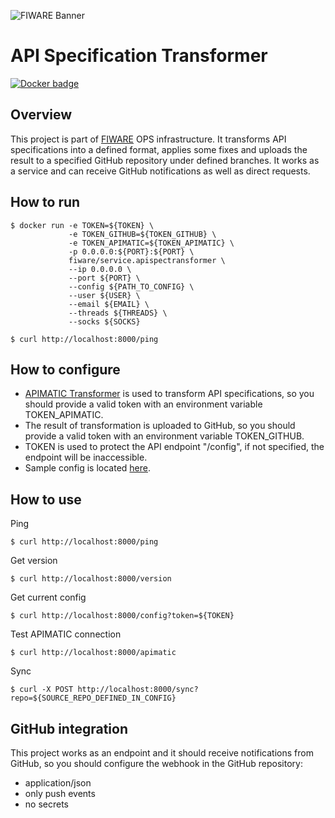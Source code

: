 ![FIWARE Banner](https://nexus.lab.fiware.org/content/images/fiware-logo1.png)

# API Specification Transformer
[![Docker badge](https://img.shields.io/docker/pulls/fiware/service.apispectransformer.svg)](https://hub.docker.com/r/fiware/service.apispectransformer/)

## Overview
This project is part of [FIWARE](https://fiware.org) OPS infrastructure.
It transforms API specifications into a defined format, applies some fixes and uploads the result to a specified GitHub repository under defined branches.
It works as a service and can receive GitHub notifications as well as direct requests.

## How to run
```console
$ docker run -e TOKEN=${TOKEN} \
             -e TOKEN_GITHUB=${TOKEN_GITHUB} \
             -e TOKEN_APIMATIC=${TOKEN_APIMATIC} \
             -p 0.0.0.0:${PORT}:${PORT} \
             fiware/service.apispectransformer \
             --ip 0.0.0.0 \
             --port ${PORT} \
             --config ${PATH_TO_CONFIG} \
             --user ${USER} \
             --email ${EMAIL} \
             --threads ${THREADS} \
             --socks ${SOCKS}
```       
```console      
$ curl http://localhost:8000/ping
```
## How to configure
+ [APIMATIC Transformer](https://apimatic.io/transformer) is used to transform API specifications, so you should provide a valid token with an environment variable TOKEN_APIMATIC.
+ The result of transformation is uploaded to GitHub, so you should provide a valid token with an environment variable TOKEN_GITHUB.
+ TOKEN is used to protect the API endpoint "/config", if not specified, the endpoint will be inaccessible.
+ Sample config is located [here](./config-example.json). 

## How to use
Ping
```console
$ curl http://localhost:8000/ping
```
Get version
```console
$ curl http://localhost:8000/version
```
Get current config
```console
$ curl http://localhost:8000/config?token=${TOKEN}
```
Test APIMATIC connection
```console
$ curl http://localhost:8000/apimatic
```
Sync
```console
$ curl -X POST http://localhost:8000/sync?repo=${SOURCE_REPO_DEFINED_IN_CONFIG}
```

## GitHub integration
This project works as an endpoint and it should receive notifications from GitHub, so you should configure the webhook in the GitHub repository:
* application/json
* only push events
* no secrets
